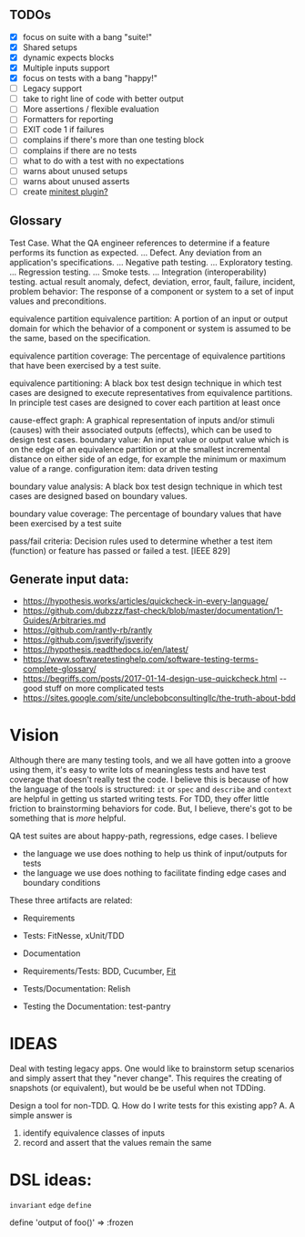 ## TODOs

* [x] focus on suite with a bang "suite!"
* [x] Shared setups
* [x] dynamic expects blocks
* [x] Multiple inputs support
* [x] focus on tests with a bang "happy!"
* [ ] Legacy support
* [ ] take to right line of code with better output
* [ ] More assertions / flexible evaluation
* [ ] Formatters for reporting
* [ ] EXIT code 1 if failures
* [ ] complains if there's more than one testing block
* [ ] complains if there are no tests
* [ ] what to do with a test with no expectations
* [ ] warns about unused setups
* [ ] warns about unused asserts
* [ ] create [minitest plugin?](https://github.com/fteem/how-to-write-minitest-extensions/blob/master/manuscript/4-writing-our-first-extension.md#adding-the-plugin)

## Glossary
Test Case. What the QA engineer references to determine if a feature performs its function as expected. ...
Defect. Any deviation from an application's specifications. ...
Negative path testing. ...
Exploratory testing. ...
Regression testing. ...
Smoke tests. ...
Integration (interoperability) testing.
actual result
anomaly, defect, deviation, error, fault, failure, incident, problem
behavior: The response of a component or system to a set of input values and preconditions.

equivalence partition
equivalence partition: A portion of an input or output domain for which the behavior of a component or system is assumed to be the same, based on the specification.

equivalence partition coverage: The percentage of equivalence partitions that have been exercised by a test suite.

equivalence partitioning: A black box test design technique in which test cases are designed to execute representatives from equivalence partitions. In principle test cases are designed to cover each partition at least once


cause-effect graph: A graphical representation of inputs and/or stimuli (causes) with their associated outputs (effects), which can be used to design test cases.
boundary value: An input value or output value which is on the edge of an equivalence partition or at the smallest incremental distance on either side of an edge, for example the minimum or maximum value of a range.
configuration item:
data driven testing

boundary value analysis: A black box test design technique in which test cases are designed based on boundary values.

boundary value coverage: The percentage of boundary values that have been exercised by a test suite

pass/fail criteria: Decision rules used to determine whether a test item (function) or feature has passed or failed a test. [IEEE 829]


## Generate input data:
* https://hypothesis.works/articles/quickcheck-in-every-language/
* https://github.com/dubzzz/fast-check/blob/master/documentation/1-Guides/Arbitraries.md
* https://github.com/rantly-rb/rantly
* https://github.com/jsverify/jsverify
* https://hypothesis.readthedocs.io/en/latest/
* https://www.softwaretestinghelp.com/software-testing-terms-complete-glossary/
* https://begriffs.com/posts/2017-01-14-design-use-quickcheck.html -- good stuff on more complicated tests
* https://sites.google.com/site/unclebobconsultingllc/the-truth-about-bdd



# Vision

Although there are many testing tools, and we all have gotten into a groove using them,
it's easy to write lots of meaningless tests and have test coverage that doesn't really
test the code. I believe this is because of how the language of the tools is structured:
`it` or `spec` and `describe` and `context` are helpful in getting us started writing
tests. For TDD, they offer little friction to brainstorming behaviors for code. But, 
I believe, there's got to be something that is _more_ helpful.

QA test suites are about happy-path, regressions, edge cases. I believe
* the language we use does nothing to help us think of input/outputs for tests
* the language we use does nothing to facilitate finding edge cases and boundary
  conditions

These three artifacts are related:
* Requirements
* Tests:        FitNesse, xUnit/TDD
* Documentation

* Requirements/Tests: BDD, Cucumber, [Fit](http://fit.c2.com/wiki.cgi?FitWorkflow)
* Tests/Documentation:  Relish
* Testing the Documentation: test-pantry


# IDEAS

Deal with testing legacy apps. One would like to brainstorm setup 
scenarios and simply assert that they "never change". This requires
the creating of snapshots (or equivalent), but would be be useful
when not TDDing.

Design a tool for non-TDD. 
Q. How do I write tests for this existing app?
A. A simple answer is 
   1. identify equivalence classes of inputs
   2. record and assert that the values remain the same


# DSL ideas:

`invariant`
`edge`
`define`

define 'output of foo()' => :frozen

